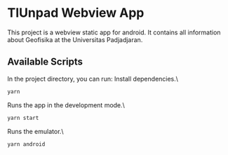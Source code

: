 # TIUnpad Webview App

This project is a webview static app for android. It contains all information about Geofisika at the Universitas Padjadjaran.

## Available Scripts

In the project directory, you can run:
Install dependencies.\

  ```cmd
  yarn
  ```
Runs the app in the development mode.\

  ```cmd
  yarn start
  ```

Runs the emulator.\

  ```cmd
  yarn android
  ```
